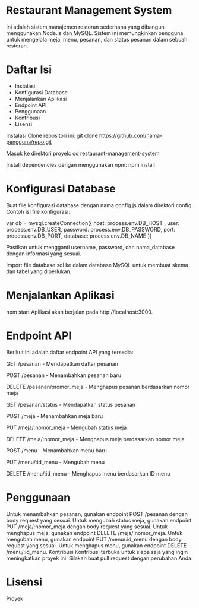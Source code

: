 # Restaurant Management System
Ini adalah sistem manajemen restoran sederhana yang dibangun menggunakan Node.js dan MySQL. Sistem ini memungkinkan pengguna untuk mengelola meja, menu, pesanan, dan status pesanan dalam sebuah restoran.

# Daftar Isi
- Instalasi
- Konfigurasi Database
- Menjalankan Aplikasi
- Endpoint API
- Penggunaan
- Kontribusi
- Lisensi

Instalasi
Clone repositori ini:
git clone https://github.com/nama-pengguna/repo.git

Masuk ke direktori proyek:
cd restaurant-management-system

Install dependencies dengan menggunakan npm:
npm install

# Konfigurasi Database
Buat file konfigurasi database dengan nama config.js dalam direktori config. Contoh isi file konfigurasi:

var db = mysql.createConnection({
  host: process.env.DB_HOST ,
  user: process.env.DB_USER,
  password: process.env.DB_PASSWORD,
  port: process.env.DB_PORT,
  database: process.env.DB_NAME
})

Pastikan untuk mengganti username, password, dan nama_database dengan informasi yang sesuai.

Import file database.sql ke dalam database MySQL untuk membuat skema dan tabel yang diperlukan.

# Menjalankan Aplikasi
npm start
Aplikasi akan berjalan pada http://localhost:3000.

# Endpoint API
Berikut ini adalah daftar endpoint API yang tersedia:

GET /pesanan - Mendapatkan daftar pesanan

POST /pesanan - Menambahkan pesanan baru

DELETE /pesanan/:nomor_meja - Menghapus pesanan berdasarkan nomor meja

GET /pesanan/status - Mendapatkan status pesanan

POST /meja - Menambahkan meja baru

PUT /meja/:nomor_meja - Mengubah status meja

DELETE /meja/:nomor_meja - Menghapus meja berdasarkan nomor meja

POST /menu - Menambahkan menu baru

PUT /menu/:id_menu - Mengubah menu

DELETE /menu/:id_menu - Menghapus menu berdasarkan ID menu

# Penggunaan
Untuk menambahkan pesanan, gunakan endpoint POST /pesanan dengan body request yang sesuai.
Untuk mengubah status meja, gunakan endpoint PUT /meja/:nomor_meja dengan body request yang sesuai.
Untuk menghapus meja, gunakan endpoint DELETE /meja/:nomor_meja.
Untuk mengubah menu, gunakan endpoint PUT /menu/:id_menu dengan body request yang sesuai.
Untuk menghapus menu, gunakan endpoint DELETE /menu/:id_menu.
Kontribusi
Kontribusi terbuka untuk siapa saja yang ingin meningkatkan proyek ini. Silakan buat pull request dengan perubahan Anda.

# Lisensi
Proyek
